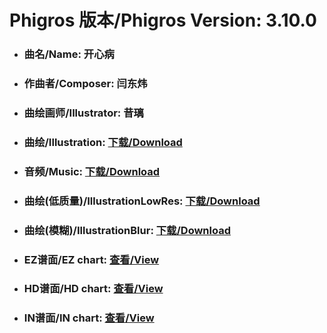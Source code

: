 
# Phigros 版本/Phigros Version:  3.10.0

- ### __曲名/Name:  开心病__

- ### __作曲者/Composer:  闫东炜__

- ### __曲绘画师/Illustrator:  昔璃__

- ### __曲绘/Illustration:  [下载/Download](https://github.com/Po6647A/WebAssests/releases/download/3.10.0/1103.png)__

- ### __音频/Music:  [下载/Download](https://github.com/Po6647A/WebAssests/releases/download/3.10.0/1818.ogg)__

- ### __曲绘(低质量)/IllustrationLowRes:  [下载/Download](https://github.com/Po6647A/WebAssests/releases/download/3.10.0/1595.png)__

- ### __曲绘(模糊)/IllustrationBlur:  [下载/Download](https://github.com/Po6647A/WebAssests/releases/download/3.10.0/0)__


- ### __EZ谱面/EZ chart:  [查看/View](./EZ.json/index.html)__

- ### __HD谱面/HD chart:  [查看/View](./HD.json/index.html)__

- ### __IN谱面/IN chart:  [查看/View](./IN.json/index.html)__
